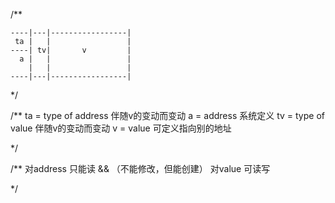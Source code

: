 /**
```
----|---|-----------------|
 ta |   |                 |
----| tv|       v         |
  a |   |                 |
    |   |                 |
----|---|-----------------|
```
*/

/**
ta = type of address  伴随v的变动而变动
a = address           系统定义
tv = type of value    伴随v的变动而变动
v = value             可定义指向别的地址

*/


/**
对address  只能读  &&  （不能修改，但能创建）
对value  可读写



*/
